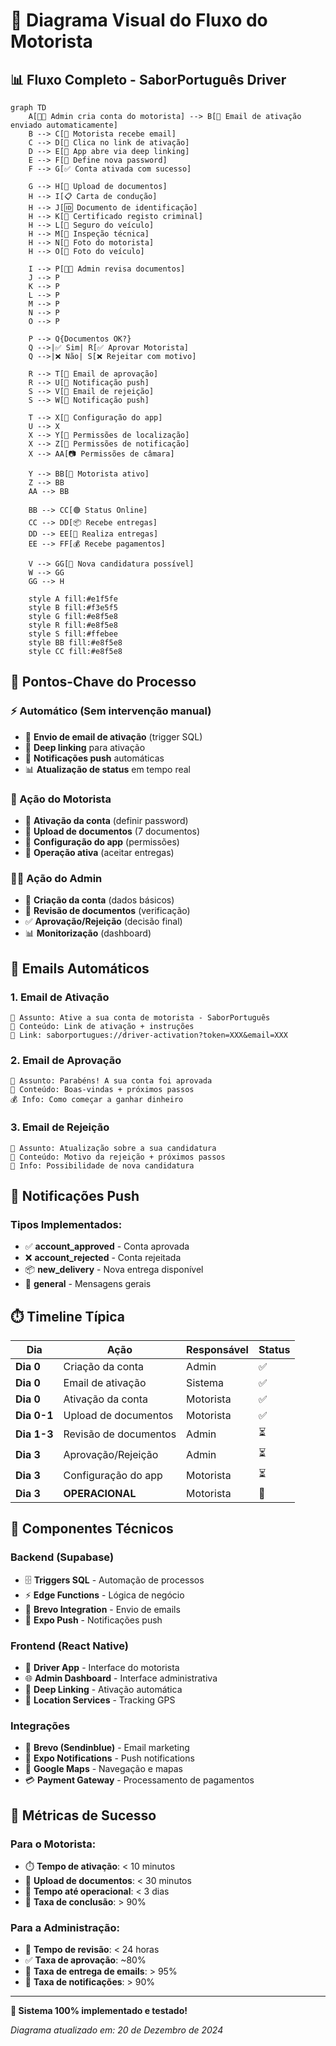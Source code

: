 # 🚗 Diagrama Visual do Fluxo do Motorista

## 📊 Fluxo Completo - SaborPortuguês Driver

```mermaid
graph TD
    A[👨‍💼 Admin cria conta do motorista] --> B[📧 Email de ativação enviado automaticamente]
    B --> C[📱 Motorista recebe email]
    C --> D[🔗 Clica no link de ativação]
    D --> E[📱 App abre via deep linking]
    E --> F[🔑 Define nova password]
    F --> G[✅ Conta ativada com sucesso]
    
    G --> H[📄 Upload de documentos]
    H --> I[📋 Carta de condução]
    H --> J[🆔 Documento de identificação]
    H --> K[📜 Certificado registo criminal]
    H --> L[🚗 Seguro do veículo]
    H --> M[🔧 Inspeção técnica]
    H --> N[📸 Foto do motorista]
    H --> O[🚙 Foto do veículo]
    
    I --> P[👨‍💼 Admin revisa documentos]
    J --> P
    K --> P
    L --> P
    M --> P
    N --> P
    O --> P
    
    P --> Q{Documentos OK?}
    Q -->|✅ Sim| R[✅ Aprovar Motorista]
    Q -->|❌ Não| S[❌ Rejeitar com motivo]
    
    R --> T[📧 Email de aprovação]
    R --> U[📱 Notificação push]
    S --> V[📧 Email de rejeição]
    S --> W[📱 Notificação push]
    
    T --> X[📱 Configuração do app]
    U --> X
    X --> Y[📍 Permissões de localização]
    X --> Z[🔔 Permissões de notificação]
    X --> AA[📷 Permissões de câmara]
    
    Y --> BB[🚀 Motorista ativo]
    Z --> BB
    AA --> BB
    
    BB --> CC[🟢 Status Online]
    CC --> DD[📦 Recebe entregas]
    DD --> EE[🚗 Realiza entregas]
    EE --> FF[💰 Recebe pagamentos]
    
    V --> GG[🔄 Nova candidatura possível]
    W --> GG
    GG --> H
    
    style A fill:#e1f5fe
    style B fill:#f3e5f5
    style G fill:#e8f5e8
    style R fill:#e8f5e8
    style S fill:#ffebee
    style BB fill:#e8f5e8
    style CC fill:#e8f5e8
```

## 🎯 Pontos-Chave do Processo

### ⚡ Automático (Sem intervenção manual)
- 📧 **Envio de email de ativação** (trigger SQL)
- 🔗 **Deep linking** para ativação
- 📱 **Notificações push** automáticas
- 📊 **Atualização de status** em tempo real

### 👤 Ação do Motorista
- 🔑 **Ativação da conta** (definir password)
- 📄 **Upload de documentos** (7 documentos)
- 📱 **Configuração do app** (permissões)
- 🚀 **Operação ativa** (aceitar entregas)

### 👨‍💼 Ação do Admin
- 📝 **Criação da conta** (dados básicos)
- 👀 **Revisão de documentos** (verificação)
- ✅ **Aprovação/Rejeição** (decisão final)
- 📊 **Monitorização** (dashboard)

## 📧 Emails Automáticos

### 1. Email de Ativação
```
🎯 Assunto: Ative a sua conta de motorista - SaborPortuguês
📧 Conteúdo: Link de ativação + instruções
🔗 Link: saborportugues://driver-activation?token=XXX&email=XXX
```

### 2. Email de Aprovação
```
🎉 Assunto: Parabéns! A sua conta foi aprovada
📧 Conteúdo: Boas-vindas + próximos passos
💰 Info: Como começar a ganhar dinheiro
```

### 3. Email de Rejeição
```
📧 Assunto: Atualização sobre a sua candidatura
📝 Conteúdo: Motivo da rejeição + próximos passos
🔄 Info: Possibilidade de nova candidatura
```

## 📱 Notificações Push

### Tipos Implementados:
- ✅ **account_approved** - Conta aprovada
- ❌ **account_rejected** - Conta rejeitada
- 📦 **new_delivery** - Nova entrega disponível
- 📢 **general** - Mensagens gerais

## ⏱️ Timeline Típica

| Dia | Ação | Responsável | Status |
|-----|------|-------------|---------|
| **Dia 0** | Criação da conta | Admin | ✅ |
| **Dia 0** | Email de ativação | Sistema | ✅ |
| **Dia 0** | Ativação da conta | Motorista | ✅ |
| **Dia 0-1** | Upload de documentos | Motorista | ✅ |
| **Dia 1-3** | Revisão de documentos | Admin | ⏳ |
| **Dia 3** | Aprovação/Rejeição | Admin | ⏳ |
| **Dia 3** | Configuração do app | Motorista | ⏳ |
| **Dia 3** | **OPERACIONAL** | Motorista | 🚀 |

## 🔧 Componentes Técnicos

### Backend (Supabase)
- 🗄️ **Triggers SQL** - Automação de processos
- ⚡ **Edge Functions** - Lógica de negócio
- 📧 **Brevo Integration** - Envio de emails
- 📱 **Expo Push** - Notificações push

### Frontend (React Native)
- 📱 **Driver App** - Interface do motorista
- 🌐 **Admin Dashboard** - Interface administrativa
- 🔗 **Deep Linking** - Ativação automática
- 📍 **Location Services** - Tracking GPS

### Integrações
- 📧 **Brevo (Sendinblue)** - Email marketing
- 📱 **Expo Notifications** - Push notifications
- 📍 **Google Maps** - Navegação e mapas
- 💳 **Payment Gateway** - Processamento de pagamentos

## 🎯 Métricas de Sucesso

### Para o Motorista:
- ⏱️ **Tempo de ativação**: < 10 minutos
- 📄 **Upload de documentos**: < 30 minutos
- 🚀 **Tempo até operacional**: < 3 dias
- 📱 **Taxa de conclusão**: > 90%

### Para a Administração:
- 👀 **Tempo de revisão**: < 24 horas
- ✅ **Taxa de aprovação**: ~80%
- 📧 **Taxa de entrega de emails**: > 95%
- 📱 **Taxa de notificações**: > 90%

---

**🎯 Sistema 100% implementado e testado!**

*Diagrama atualizado em: 20 de Dezembro de 2024*